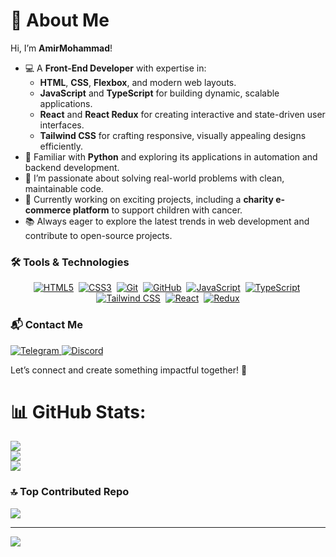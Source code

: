 <div dir="ltr" align="left">

# 👋 About Me  

Hi, I’m **AmirMohammad**!  
- 💻 A **Front-End Developer** with expertise in:  
  - **HTML**, **CSS**, **Flexbox**, and modern web layouts.  
  - **JavaScript** and **TypeScript** for building dynamic, scalable applications.  
  - **React** and **React Redux** for creating interactive and state-driven user interfaces.  
  - **Tailwind CSS** for crafting responsive, visually appealing designs efficiently.  
- 🐍 Familiar with **Python** and exploring its applications in automation and backend development.  
- 🌱 I’m passionate about solving real-world problems with clean, maintainable code.  
- 🚀 Currently working on exciting projects, including a **charity e-commerce platform** to support children with cancer.  
- 📚 Always eager to explore the latest trends in web development and contribute to open-source projects.  

### 🛠️ Tools & Technologies  
<p align="center">
  <a href="https://www.w3.org/html/"><img src="https://skillicons.dev/icons?i=html" alt="HTML5" /></a>&nbsp;
  <a href="https://www.w3schools.com/css/"><img src="https://skillicons.dev/icons?i=css" alt="CSS3" /></a>&nbsp;
  <a href="https://git-scm.com/"><img src="https://skillicons.dev/icons?i=git" alt="Git" /></a>&nbsp;
  <a href="https://github.com"><img src="https://skillicons.dev/icons?i=github" alt="GitHub" /></a>&nbsp;
  <a href="https://developer.mozilla.org/en-US/docs/Web/JavaScript"><img src="https://skillicons.dev/icons?i=js" alt="JavaScript" /></a>&nbsp;
  <a href="https://developer.mozilla.org/en-US/docs/Web/JavaScript"><img src="https://skillicons.dev/icons?i=ts" alt="TypeScript" /></a>&nbsp;
  <a href="https://tailwindcss.com/"><img src="https://skillicons.dev/icons?i=tailwindcss" alt="Tailwind CSS" /></a>&nbsp;
  <a href="https://react.dev/"><img src="https://skillicons.dev/icons?i=react" alt="React" /></a>&nbsp;
  <a href="https://redux.js.org/"><img src="https://skillicons.dev/icons?i=redux" alt="Redux" /></a>
</p>


### 📬 Contact Me  
<p>
  <a href="https://t.me/xiawmir" target="_blank">
    <img src="https://img.shields.io/badge/Telegram-%230077B5.svg?style=flat&logo=telegram&logoColor=white" alt="Telegram" />
  </a>
  <a href="https://discordapp.com/users/awmir.kh" target="_blank">
    <img src="https://img.shields.io/badge/Discord-%237289DA.svg?style=flat&logo=discord&logoColor=white" alt="Discord" />
  </a>
</p>

Let’s connect and create something impactful together! 🌟  


# 📊 GitHub Stats:
![](https://github-readme-stats.vercel.app/api?username=amir-khaksar&theme=dark&hide_border=false&include_all_commits=false&count_private=false)<br/>
![](https://github-readme-streak-stats.herokuapp.com/?user=amir-khaksar&theme=dark&hide_border=false)<br/>
![](https://github-readme-stats.vercel.app/api/top-langs/?username=amir-khaksar&theme=dark&hide_border=false&include_all_commits=false&count_private=false&layout=compact)

### 🔝 Top Contributed Repo
![](https://github-contributor-stats.vercel.app/api?username=amir-khaksar&limit=5&theme=dark&combine_all_yearly_contributions=true)

---
[![](https://visitcount.itsvg.in/api?id=amir-khaksar&icon=0&color=0)](https://visitcount.itsvg.in)

<!-- Proudly created with GPRM ( https://gprm.itsvg.in ) -->
<!-- Proudly created with GPRM ( https://gprm.itsvg.in ) -->

</div>
